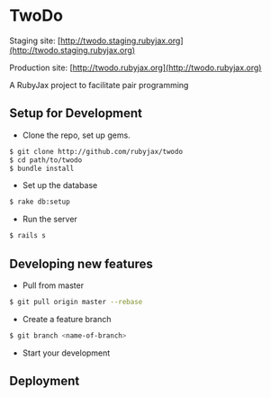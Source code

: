 # TwoDo

Staging site: [http://twodo.staging.rubyjax.org](http://twodo.staging.rubyjax.org)

Production site: [http://twodo.rubyjax.org](http://twodo.rubyjax.org)

A RubyJax project to facilitate pair programming

## Setup for Development

- Clone the repo, set up gems.

```bash
$ git clone http://github.com/rubyjax/twodo
$ cd path/to/twodo
$ bundle install
```

- Set up the database

```bash
$ rake db:setup
```

- Run the server

```bash
$ rails s
```

## Developing new features

- Pull from master

```bash
$ git pull origin master --rebase
```

- Create a feature branch

```bash
$ git branch <name-of-branch>
```

- Start your development

## Deployment
